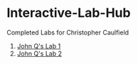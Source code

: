 # Interactive-Lab-Hub

Completed Labs for Christopher Caulfield

1. [John Q's Lab 1](//github.com/ctcaulfield/idd-fa18-lab1)
2. [John Q's Lab 2](//github.com/ctcaulfield/idd-fa18-lab2)
